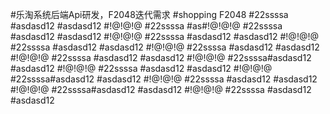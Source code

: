 #乐淘系统后端Api研发，F2048迭代需求
#shopping F2048
#22ssssa
#asdasd12
#asdasd12
#!@!@!@
#22ssssa
#as#!@!@!@
#22ssssa
#asdasd12
#asdasd12
#!@!@!@
#22ssssa
#asdasd12
#asdasd12
#!@!@!@
#22ssssa
#asdasd12
#asdasd12
#!@!@!@
#22ssssa
#asdasd12
#asdasd12
#!@!@!@
#22ssssa
#asdasd12
#asdasd12
#!@!@!@
#22ssssa#asdasd12
#asdasd12
#!@!@!@
#22ssssa
#asdasd12
#asdasd12
#!@!@!@
#22ssssa#asdasd12
#asdasd12
#!@!@!@
#22ssssa
#asdasd12
#asdasd12
#!@!@!@
#22ssssa#asdasd12
#asdasd12
#!@!@!@
#22ssssa
#asdasd12
#asdasd12

